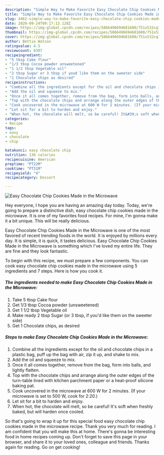 ```yaml
---
description: "Simple Way to Make Favorite Easy Chocolate Chip Cookies Made in the Microwave"
title: "Simple Way to Make Favorite Easy Chocolate Chip Cookies Made in the Microwave"
slug: 4462-simple-way-to-make-favorite-easy-chocolate-chip-cookies-made-in-the-microwave
date: 2020-09-24T09:17:13.128Z
image: https://img-global.cpcdn.com/recipes/5866496694681600/751x532cq70/easy-chocolate-chip-cookies-made-in-the-microwave-recipe-main-photo.jpg
thumbnail: https://img-global.cpcdn.com/recipes/5866496694681600/751x532cq70/easy-chocolate-chip-cookies-made-in-the-microwave-recipe-main-photo.jpg
cover: https://img-global.cpcdn.com/recipes/5866496694681600/751x532cq70/easy-chocolate-chip-cookies-made-in-the-microwave-recipe-main-photo.jpg
author: Bettie Watson
ratingvalue: 4.5
reviewcount: 8307
recipeingredient:
- "5 tbsp Cake flour"
- "1/3 tbsp Cocoa powder unsweetened"
- "1 1/2 tbsp Vegetable oil"
- "2 tbsp Sugar or 3 tbsp if youd like them on the sweeter side"
- "1 Chocolate chips as desired"
recipeinstructions:
- "Combine all the ingredients except for the oil and chocolate chips in a plastic bag, puff up the bag with air, zip it up, and shake to mix."
- "Add the oil and squeeze to mix."
- "Once it all comes together, remove from the bag, form into balls, and lightly flatten."
- "Top with the chocolate chips and arrange along the outer edges of the turn-table lined with kitchen parchment paper or a heat-proof silicone baking pat."
- "Cook uncovered in the microwave at 600 W for 2 minutes. (If your microwave is set to 500 W, cook for 2:20.)"
- "Let sit for a bit to harden and enjoy."
- "When hot, the chocolate will melt, so be careful! It&#39;s soft when freshly baked, but will harden once cooled."
categories:
- Recipe
tags:
- easy
- chocolate
- chip

katakunci: easy chocolate chip 
nutrition: 136 calories
recipecuisine: American
preptime: "PT22M"
cooktime: "PT31M"
recipeyield: "4"
recipecategory: Dessert

---
```



![Easy Chocolate Chip Cookies Made in the Microwave](https://img-global.cpcdn.com/recipes/5866496694681600/751x532cq70/easy-chocolate-chip-cookies-made-in-the-microwave-recipe-main-photo.jpg)

Hey everyone, I hope you are having an amazing day today. Today, we're going to prepare a distinctive dish, easy chocolate chip cookies made in the microwave. It is one of my favorites food recipes. For mine, I'm gonna make it a bit unique. This will be really delicious.



Easy Chocolate Chip Cookies Made in the Microwave is one of the most favored of recent trending foods in the world. It is enjoyed by millions every day. It is simple, it is quick, it tastes delicious. Easy Chocolate Chip Cookies Made in the Microwave is something which I've loved my entire life. They are fine and they look fantastic.


To begin with this recipe, we must prepare a few components. You can cook easy chocolate chip cookies made in the microwave using 5 ingredients and 7 steps. Here is how you cook it.

<!--inarticleads1-->

##### The ingredients needed to make Easy Chocolate Chip Cookies Made in the Microwave:

1. Take 5 tbsp Cake flour
1. Get 1/3 tbsp Cocoa powder (unsweetened)
1. Get 1 1/2 tbsp Vegetable oil
1. Make ready 2 tbsp Sugar (or 3 tbsp, if you&#39;d like them on the sweeter side)
1. Get 1 Chocolate chips, as desired




<!--inarticleads2-->

##### Steps to make Easy Chocolate Chip Cookies Made in the Microwave:

1. Combine all the ingredients except for the oil and chocolate chips in a plastic bag, puff up the bag with air, zip it up, and shake to mix.
1. Add the oil and squeeze to mix.
1. Once it all comes together, remove from the bag, form into balls, and lightly flatten.
1. Top with the chocolate chips and arrange along the outer edges of the turn-table lined with kitchen parchment paper or a heat-proof silicone baking pat.
1. Cook uncovered in the microwave at 600 W for 2 minutes. (If your microwave is set to 500 W, cook for 2:20.)
1. Let sit for a bit to harden and enjoy.
1. When hot, the chocolate will melt, so be careful! It&#39;s soft when freshly baked, but will harden once cooled.




So that's going to wrap it up for this special food easy chocolate chip cookies made in the microwave recipe. Thank you very much for reading. I am confident that you will make this at home. There's gonna be interesting food in home recipes coming up. Don't forget to save this page in your browser, and share it to your loved ones, colleague and friends. Thanks again for reading. Go on get cooking!
